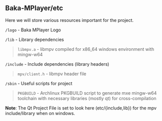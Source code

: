 ## Baka-MPlayer/etc

Here we will store various resources important for the project.

`/logo` - Baka MPlayer Logo  

`/lib` - Library dependencies
> `libmpv.a` - libmpv compiled for x86_64 windows environment with mingw-w64  

`/include` - Include dependencies (library headers)
> `mpv/client.h` - libmpv header file  

`/sbin` - Useful scripts for project
> `PKGBUILD` - Archlinux PKGBUILD script to generate mxe mingw-w64 toolchain with necessary libraries (mostly qt) for cross-compilation

**Note**: The Qt Project File is set to look here (etc/{include,lib}) for the mpv include/library when on windows.
